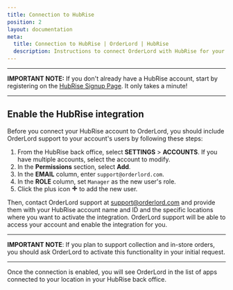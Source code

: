 ```yaml
---
title: Connection to HubRise
position: 2
layout: documentation
meta:
  title: Connection to HubRise | OrderLord | HubRise
  description: Instructions to connect OrderLord with HubRise for your EPOS to work with other apps as a cohesive whole. Connect apps and synchronise your data.
---
```


---

**IMPORTANT NOTE:** If you don't already have a HubRise account, start by registering on the [HubRise Signup Page](https://manager.hubrise.com/signup). It only takes a minute!

---

## Enable the HubRise integration

Before you connect your HubRise account to OrderLord, you should include OrderLord support to your account's users by following these steps:

1. From the HubRise back office, select **SETTINGS** > **ACCOUNTS**. If you have multiple accounts, select the account to modify.
1. In the **Permissions** section, select **Add**.
1. In the **EMAIL** column, enter `support@orderlord.com`.
2. In the **ROLE** column, set `Manager` as the new user's role.
3. Click the plus icon <InlineImage width="13" height="13">![Plus icon](../images/add-icon.png)</InlineImage> to add the new user.

Then, contact OrderLord support at [support@orderlord.com](mailto:support@orderlord.com) and provide them with your HubRise account name and ID and the specific locations where you want to activate the integration.
OrderLord support will be able to access your account and enable the integration for you.

---

**IMPORTANT NOTE**: If you plan to support collection and in-store orders, you should ask OrderLord to activate this functionality in your initial request.

---

Once the connection is enabled, you will see OrderLord in the list of apps connected to your location in your HubRise back office.
